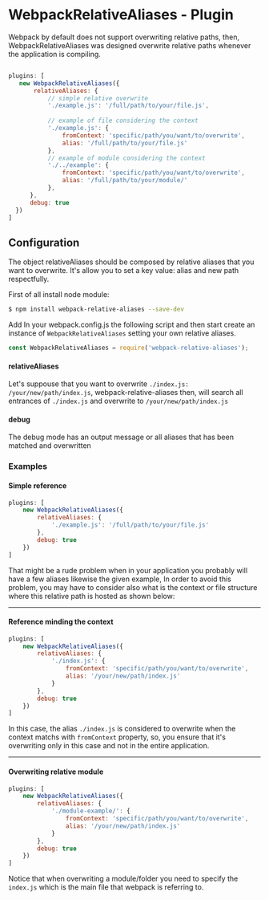 # WebpackRelativeAliases - Plugin
Webpack by default does not support overwriting relative paths, then, WebpackRelativeAliases was designed overwrite relative paths whenever the application is compiling.
 
 ```javascript
 
 plugins: [
    new WebpackRelativeAliases({
        relativeAliases: {
            // simple relative overwrite
            './example.js': '/full/path/to/your/file.js',
            
            // example of file considering the context 
            './example.js': {
                fromContext: 'specific/path/you/want/to/overwrite',
                alias: '/full/path/to/your/file.js'
            },
            // example of module considering the context
            './../example': {
                fromContext: 'specific/path/you/want/to/overwrite',
                alias: '/full/path/to/your/module/'
            },
       },
       debug: true
   })
]
```

## Configuration

The object relativeAliases should be composed by relative aliases that you want to overwrite.
It's allow you to set a key value: alias and new path respectfully.

First of all install node module:
 
```bash
$ npm install webpack-relative-aliases --save-dev
```

Add In your webpack.config.js the following script and then start create an instance of `WebpackRelativeAliases` setting your own relative aliases.

```javascript
const WebpackRelativeAliases = require('webpack-relative-aliases');
```

#### relativeAliases
Let's suppouse that you want to overwrite `./index.js: /your/new/path/index.js`, webpack-relative-aliases then, will search all entrances of `./index.js` and overwrite to `/your/new/path/index.js`

#### debug
The debug mode has an output message or all aliases that has been matched and overwritten

### Examples 

#### Simple reference
```javascript
plugins: [
    new WebpackRelativeAliases({
        relativeAliases: {
            './example.js': '/full/path/to/your/file.js'
        },
        debug: true
    })
]
```

That might be a rude problem when in your application you probably will have a few aliases likewise the given example, 
In order to avoid this problem, you may have to consider also what is the context or file structure where this relative path is hosted as shown below:

---

#### Reference minding the context

```javascript
plugins: [
    new WebpackRelativeAliases({
        relativeAliases: {
            './index.js': {
                fromContext: 'specific/path/you/want/to/overwrite',
                alias: '/your/new/path/index.js'
            }
        },
        debug: true
    })
]
```
In this case, the alias `./index.js` is considered to overwrite when the context matchs with `fromContext` property, so, you ensure that it's overwriting only in this case and not in the entire application.

----

#### Overwriting relative module

```javascript
plugins: [
    new WebpackRelativeAliases({
        relativeAliases: {
            './module-example/': {
                fromContext: 'specific/path/you/want/to/overwrite',
                alias: '/your/new/path/index.js'
            }
        },
        debug: true
    })
]
```
Notice that when overwriting a module/folder you need to specify the `index.js` which is the main file that webpack is referring to.

